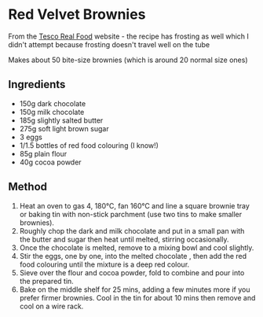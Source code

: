 # Red Velvet Brownies

From the [Tesco Real Food](https://realfood.tesco.com/recipes/red-velvet-brownies.html) website - the recipe has frosting as well which I didn't attempt because frosting doesn't travel well on the tube

Makes about 50 bite-size brownies (which is around 20 normal size ones)

## Ingredients

- 150g dark chocolate
- 150g milk chocolate
- 185g slightly salted butter
- 275g soft light brown sugar
- 3 eggs
- 1/1.5 bottles of red food colouring (I know!)
- 85g plain flour
- 40g cocoa powder

## Method

1. Heat an oven to gas 4, 180°C, fan 160°C and line a square brownie tray or baking tin with non-stick parchment (use two tins to make smaller brownies).
2. Roughly chop the dark and milk chocolate and put in a small pan with the butter and sugar then heat until melted, stirring occasionally.
3. Once the chocolate is melted, remove to a mixing bowl and cool slightly.
4. Stir the eggs, one by one, into the melted chocolate , then add the red food colouring until the mixture is a deep red colour.
5. Sieve over the flour and cocoa powder, fold to combine and pour into the prepared tin.
6. Bake on the middle shelf for 25 mins, adding a few minutes more if you prefer firmer brownies. Cool in the tin for about 10 mins then remove and cool on a wire rack.
